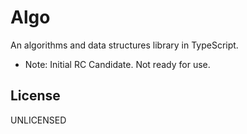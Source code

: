 # Algo

An algorithms and data structures library in TypeScript.

* Note: Initial RC Candidate. Not ready for use.

## License

UNLICENSED